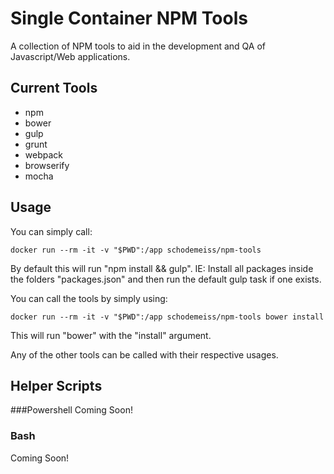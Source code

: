 # Single Container NPM Tools
A collection of NPM tools to aid in the development and QA of Javascript/Web applications.

## Current Tools

* npm
* bower
* gulp
* grunt
* webpack
* browserify
* mocha

## Usage

You can simply call:

```
docker run --rm -it -v "$PWD":/app schodemeiss/npm-tools
```

By default this will run "npm install && gulp". IE: Install all packages inside the folders "packages.json" and then run the default gulp task if one exists.

You can call the tools by simply using:

```
docker run --rm -it -v "$PWD":/app schodemeiss/npm-tools bower install
```

This will run "bower" with the "install" argument.

Any of the other tools can be called with their respective usages.

## Helper Scripts
###Powershell
Coming Soon!

### Bash
Coming Soon!
